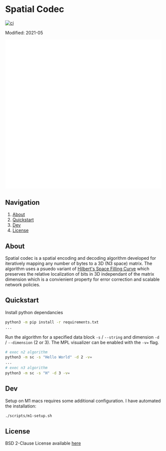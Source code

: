 # Spatial Codec
[![ci](https://github.com/LEAP-Systems/spatial-codec/actions/workflows/ci.yaml/badge.svg?branch=master)](https://github.com/LEAP-Systems/spatial-codec/actions/workflows/ci.yaml)

Modified: 2021-05

<p align="center">
  <img src="docs/img/LEAP_INS_WHITE.png"/>
</p>

## Navigation
  1. [About](#about)
  2. [Quickstart](#quickstart)
  3. [Dev](#dev)
  4. [License](#license)

## About
Spatial codec is a spatial encoding and decoding algorithm developed for iteratively mapping any number of bytes to a 3D (N3 space) matrix. The algorithm uses a psuedo variant of [Hilbert's Space Filling Curve](https://en.wikipedia.org/wiki/Hilbert_curve) which preserves the relative localization of bits in 3D independant of the matrix dimension which is a convienient property for error correction and scalable network policies.

## Quickstart
Install python dependancies
```bash
python3 -m pip install -r requirements.txt
...
```
Run the algorithm for a specified data block `-s` / `--string` and dimension `-d` / `--dimension` (2 or 3). The MPL visualizer can be enabled with the `-v=` flag.
```bash
# exec n2 algorithm
python3 -m sc -s "Hello World" -d 2 -v=
...
# exec n3 algorithm
python3 -m sc -s "H" -d 3 -v=
```

## Dev
Setup on M1 macs requires some additional configuration. I have automated the installation:
```bash
./scripts/m1-setup.sh
```

## License
BSD 2-Clause License available [here](LICENSE)
